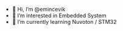 - 👋 Hi, I’m @emincevik
- 👀 I’m interested in Embedded System
- 🌱 I’m currently learning Nuvoton / STM32


